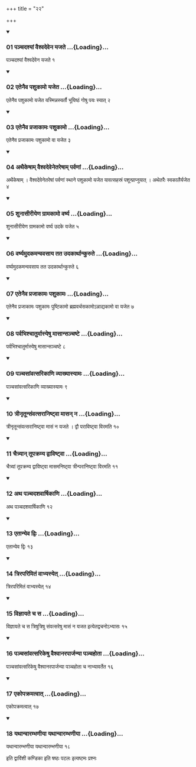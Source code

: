 +++
title = "२२"

+++

<div class="js_include" includetitle="true" newlevelforh1="3" unfilled="" url="/vedAH_yajuH/taittirIyam/sUtram/ApastambaH/shrautam/vishvAsa-prastutiH/08/22/01_panchadashyAM_vaishvadevena_yajate.md">
<details open><summary><h3>01 पञ्चदश्यां वैश्वदेवेन यजते ...{Loading}...</h3></summary>

पञ्चदश्यां वैश्वदेवेन यजते १
</details>
</div>


<div class="js_include" includetitle="true" newlevelforh1="3" unfilled="" url="/vedAH_yajuH/taittirIyam/sUtram/ApastambaH/shrautam/vishvAsa-prastutiH/08/22/02_etenaiva_pashukAmo_yajeta.md">
<details open><summary><h3>02 एतेनैव पशुकामो यजेत ...{Loading}...</h3></summary>

एतेनैव पशुकामो यजेत यस्मिन्नस्यर्तौ भूयिष्ठं गोषु पयः स्यात् २
</details>
</div>


<div class="js_include" includetitle="true" newlevelforh1="3" unfilled="" url="/vedAH_yajuH/taittirIyam/sUtram/ApastambaH/shrautam/vishvAsa-prastutiH/08/22/03_etenaiva_prajAkAmaH_pashukAmo.md">
<details open><summary><h3>03 एतेनैव प्रजाकामः पशुकामो ...{Loading}...</h3></summary>

एतेनैव प्रजाकामः पशुकामो वा यजेत ३
</details>
</div>


<div class="js_include" includetitle="true" newlevelforh1="3" unfilled="" url="/vedAH_yajuH/taittirIyam/sUtram/ApastambaH/shrautam/vishvAsa-prastutiH/08/22/04_athaikeShAm_vaishvadevenetareShAm_parvaNAM.md">
<details open><summary><h3>04 अथैकेषाम् वैश्वदेवेनेतरेषाम् पर्वणां ...{Loading}...</h3></summary>

अथैकेषाम् । वैश्वदेवेनेतरेषां पर्वणां स्थाने पशुकामो यजेत यावत्सहस्रं पशून्प्राप्नुयात् । अथेतरैः स्वकालैर्यजेत ४
</details>
</div>


<div class="js_include" includetitle="true" newlevelforh1="3" unfilled="" url="/vedAH_yajuH/taittirIyam/sUtram/ApastambaH/shrautam/vishvAsa-prastutiH/08/22/05_shunAsIrIyeNa_grAmakAmo_varShya.md">
<details open><summary><h3>05 शुनासीरीयेण ग्रामकामो वर्ष्य ...{Loading}...</h3></summary>

शुनासीरीयेण ग्रामकामो वर्ष्य उदके यजेत ५
</details>
</div>


<div class="js_include" includetitle="true" newlevelforh1="3" unfilled="" url="/vedAH_yajuH/taittirIyam/sUtram/ApastambaH/shrautam/vishvAsa-prastutiH/08/22/06_varShyamudakamanvavasAya_tata_udakArthAnkurute.md">
<details open><summary><h3>06 वर्ष्यमुदकमन्ववसाय तत उदकार्थान्कुरुते ...{Loading}...</h3></summary>

वर्ष्यमुदकमन्ववसाय तत उदकार्थान्कुरुते ६
</details>
</div>


<div class="js_include" includetitle="true" newlevelforh1="3" unfilled="" url="/vedAH_yajuH/taittirIyam/sUtram/ApastambaH/shrautam/vishvAsa-prastutiH/08/22/07_etenaiva_prajAkAmaH_pashukAmaH.md">
<details open><summary><h3>07 एतेनैव प्रजाकामः पशुकामः ...{Loading}...</h3></summary>

एतेनैव प्रजाकामः पशुकामः पुष्टिकामो ब्रह्मवर्चसकामोऽन्नाद्यकामो वा यजेत ७
</details>
</div>


<div class="js_include" includetitle="true" newlevelforh1="3" unfilled="" url="/vedAH_yajuH/taittirIyam/sUtram/ApastambaH/shrautam/vishvAsa-prastutiH/08/22/08_parvabhishchAturmAsyeShu_mAsAnsanchaShTe.md">
<details open><summary><h3>08 पर्वभिश्चातुर्मास्येषु मासान्सञ्चष्टे ...{Loading}...</h3></summary>

पर्वभिश्चातुर्मास्येषु मासान्सञ्चष्टे ८
</details>
</div>


<div class="js_include" includetitle="true" newlevelforh1="3" unfilled="" url="/vedAH_yajuH/taittirIyam/sUtram/ApastambaH/shrautam/vishvAsa-prastutiH/08/22/09_panchasAMvatsarikANi_vyAkhyAsyAmaH.md">
<details open><summary><h3>09 पञ्चसांवत्सरिकाणि व्याख्यास्यामः ...{Loading}...</h3></summary>

पञ्चसांवत्सरिकाणि व्याख्यास्यामः ९
</details>
</div>


<div class="js_include" includetitle="true" newlevelforh1="3" unfilled="" url="/vedAH_yajuH/taittirIyam/sUtram/ApastambaH/shrautam/vishvAsa-prastutiH/08/22/10_trInRtUnsaMvatsarAniShTvA_mAsan_na.md">
<details open><summary><h3>10 त्रीनृतून्संवत्सरानिष्ट्वा मासन् न ...{Loading}...</h3></summary>

त्रीनृतून्संवत्सरानिष्ट्वा मासं न यजते । द्वौ पराविष्ट्वा विरमति १०
</details>
</div>


<div class="js_include" includetitle="true" newlevelforh1="3" unfilled="" url="/vedAH_yajuH/taittirIyam/sUtram/ApastambaH/shrautam/vishvAsa-prastutiH/08/22/11_chaitryAn_tUpakramya_dvAviShTvA.md">
<details open><summary><h3>11 चैत्र्यान् तूपक्रम्य द्वाविष्ट्वा ...{Loading}...</h3></summary>

चैत्र्यां तूपक्रम्य द्वाविष्ट्वा मासमनिष्ट्वा त्रीन्परानिष्ट्वा विरमति ११
</details>
</div>


<div class="js_include" includetitle="true" newlevelforh1="3" unfilled="" url="/vedAH_yajuH/taittirIyam/sUtram/ApastambaH/shrautam/vishvAsa-prastutiH/08/22/12_atha_panchadashavArShikANi.md">
<details open><summary><h3>12 अथ पञ्चदशवार्षिकाणि ...{Loading}...</h3></summary>

अथ पञ्चदशवार्षिकाणि १२
</details>
</div>


<div class="js_include" includetitle="true" newlevelforh1="3" unfilled="" url="/vedAH_yajuH/taittirIyam/sUtram/ApastambaH/shrautam/vishvAsa-prastutiH/08/22/13_etAnyeva_dviH.md">
<details open><summary><h3>13 एतान्येव द्विः ...{Loading}...</h3></summary>

एतान्येव द्विः १३
</details>
</div>


<div class="js_include" includetitle="true" newlevelforh1="3" unfilled="" url="/vedAH_yajuH/taittirIyam/sUtram/ApastambaH/shrautam/vishvAsa-prastutiH/08/22/14_triraparimitaM_vAbhyasyet.md">
<details open><summary><h3>14 त्रिरपरिमितं वाभ्यस्येत् ...{Loading}...</h3></summary>

त्रिरपरिमितं वाभ्यस्येत् १४
</details>
</div>


<div class="js_include" includetitle="true" newlevelforh1="3" unfilled="" url="/vedAH_yajuH/taittirIyam/sUtram/ApastambaH/shrautam/vishvAsa-prastutiH/08/22/15_vijnAyate_cha_sa.md">
<details open><summary><h3>15 विज्ञायते च स ...{Loading}...</h3></summary>

विज्ञायते च स त्रिषुत्रिषु संवत्सरेषु मासं न यजत इत्येतद्वचनोऽभ्यासः १५
</details>
</div>


<div class="js_include" includetitle="true" newlevelforh1="3" unfilled="" url="/vedAH_yajuH/taittirIyam/sUtram/ApastambaH/shrautam/vishvAsa-prastutiH/08/22/16_panchasAMvatsarikeShu_vaishvAnarapArjanyA_panchahotA.md">
<details open><summary><h3>16 पञ्चसांवत्सरिकेषु वैश्वानरपार्जन्या पञ्चहोता ...{Loading}...</h3></summary>

पञ्चसांवत्सरिकेषु वैश्वानरपार्जन्या पञ्चहोता च नाभ्यावर्तेत १६
</details>
</div>


<div class="js_include" includetitle="true" newlevelforh1="3" unfilled="" url="/vedAH_yajuH/taittirIyam/sUtram/ApastambaH/shrautam/vishvAsa-prastutiH/08/22/17_ekopakramatvAt.md">
<details open><summary><h3>17 एकोपक्रमत्वात् ...{Loading}...</h3></summary>

एकोपक्रमत्वात् १७
</details>
</div>


<div class="js_include" includetitle="true" newlevelforh1="3" unfilled="" url="/vedAH_yajuH/taittirIyam/sUtram/ApastambaH/shrautam/vishvAsa-prastutiH/08/22/18_yathAnvArambhaNIyA_yathAnvArambhaNIyA.md">
<details open><summary><h3>18 यथान्वारम्भणीया यथान्वारम्भणीया ...{Loading}...</h3></summary>

यथान्वारम्भणीया यथान्वारम्भणीया १८
</details>
</div>



  
इति द्वाविंशी कण्डिका 
इति षष्ठः पटलः 
इत्यष्टमः प्रश्नः 